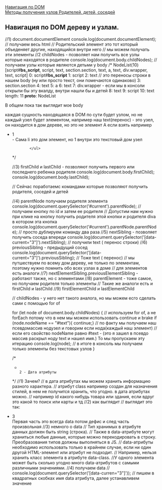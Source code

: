 [Навигация по DOM]()<br>
[Методы получения узлов Родителей, детей, соседей]()<br>
 
 ## Навигация по DOM дереву и узлам. ##
//1) document.documentElement
console.log(document.documentElement); // получаем весь html
// Родительский элемент это тот который объеденяет другие, находящийся внутри него
// мы можем получать эти элементы
//2 childNodes - позволяет нам получить все узлы которые находятся в родителе
console.log(document.body.childNodes); // получаем узлы которые являются детьми у body
/*
NodeList(10) [script#__bs_script__, script, text, section.section, text, a, text, div.wrapper, text, script]
0: script#__bs_script__
1: script
2: text // это переносы строки в нашем body (ну или просто текст, они помечаются одинаково)
3: section.section
4: text
5: a
6: text
7: div.wrapper  - если мы в консоли открыли бы эту вкалду, внутри нашли бы и детей
8: text
9: script
10: text
length: 11
__proto__: NodeList

В общем пока так выглядит мое body

каждая сущность находящаяся в DOM по сути будет узлом, но не каждый узел будет элементом, например наш text(перенос) - это узел, он находится в дом дереве, но это не элемент
А если взять например
              <ul>
                <li>1</li>  - Сама li это дом элемент, но 1 внутри это текстовый дом узел

            </ul>
 */

//3) firstChild и lastChild - позволяют получить первого или последнего ребенка родителя
console.log(document.body.firstChild);
console.log(document.body.lastChild);


// Сейчас поработаемс командами которые позволяют получить родителя, соседей и детей

//4) parentNode получаем родителя элемента
console.log(document.querySelector('#current').parentNode); // получаем кнопку по id и затем ее родителя 
// Допустим нам нужно при клике на кнопку получить родителя этой кнопки и родителя diva в котором эта кнопка
console.log(document.querySelector('#current').parentNode.parentNode); // просто дублируем команду два раза
//5)  nextSibling - позволяет получить соседа впереди
console.log(document.querySelector('[data-current="3"]').nextSibling); // получили text ( перенос строки)
//6) previousSibling - предыдущий сосед
console.log(document.querySelector('[data-current="3"]').previousSibling); // Тоже text ( перенос)
// мы путшествуем по всему дом дереву, не только по элементам, поэтому нужно помнить обо всех узлах в доме
// для элементов есть аналоги
//7) nextElementSibling.previousElementSibling  - работают также, но с элементами
//8) parentElement - тоже самое, но получаем родителя только элементы
// Такие же аналоги есть и firstChild и  lastChild
//9) firstElementChild и lastElementChild

// childNodes - у него нет такого аналога, но мы можем есго сделать сами с помощью for of

for (let node of document.body.childNodes) { // используем for of, а не forEach потому что в нем мы можем использовать continue и brake
  if (node.nodeName == "#text"){ continue;} // по факту мы получаем наш псевдомассив нодузел и говорим если нода(каждый наш элемент)
// если его свойство nodeName равно #text - (это я зашел в псевдо массив раскрыл ноду text и нашел имя.) То мы пропускаем эту итерацию 
  console.log(node); // в итоге в консоль мы получаем только элементы без  текстовых узлов
}


/*
*                                                                         2 - Дата атрибуты
 */
//1) Зачем?
// в дата атрибутах мы можем хранить информацию разного характера.
// атрибут class например  создан для назначения стилей, в нем не получится хранить, что угодно. в дата атрибутах можно.
// например id какого нибудь товара или здания, если вдруг это какой то поиск или карты и тд
//2) как выглядит 
// выглядит это так: <li data-current = '3'>3</li> Первая часть это всегда data потом дефис и след часть произвольная
//3) немного о data
// Тип хранимых в атрибуте данных должен быть string (строка). 
// Также в data-атрибуте могут храниться любые данные, которые можно перекодировать в строку. Преобразования типов должны выполняться в JS.
// data-атрибуты необходимо использовать только в крайнем случае, если ни один другой HTML-элемент или атрибут не подходит.
// Например, нельзя хранить класс элемента в атрибуте data-class.
//У одного элемента может быть сколько угодно много data-атрибутов с самыми различными значениями.
//4) получаем data
// console.log(document.querySelector('[data-curren="3"]')); // пишем в квадратных скобках имя data атрибута, далее устанавливем значение
